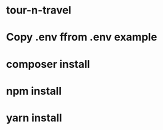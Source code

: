 # tour-n-travel <br>
# Copy .env ffrom .env example <br>
# composer install <br>
# npm install <br>
# yarn install <br>


